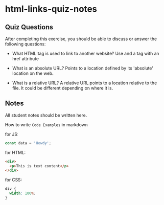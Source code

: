 # html-links-quiz-notes

## Quiz Questions

After completing this exercise, you should be able to discuss or answer the following questions:

- What HTML tag is used to link to another website?
  Use and a tag with an href attribute

- What is an absolute URL?
  Points to a location defined by its 'absolute' location on the web.

- What is a relative URL?
  A relative URL points to a location relative to the file. It could be different depending on where it is.

## Notes

All student notes should be written here.

How to write `Code Examples` in markdown

for JS:

```javascript
const data = 'Howdy';
```

for HTML:

```html
<div>
  <p>This is text content</p>
</div>
```

for CSS:

```css
div {
  width: 100%;
}
```
